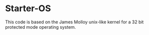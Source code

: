 Starter-OS
===========

This code is based on the James Molloy unix-like kernel for a 32 bit protected mode operating system.  
